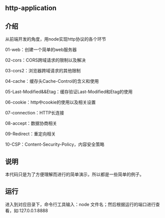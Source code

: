 ## http-application


## 介绍

从前端开发的角度，用node实现http协议的各个环节 
 
01-web：创建一个简单的web服务器  

02-cors：CORS跨域请求的限制以及解决  

03-cors2：浏览器跨域请求的其他限制  

04-cache：缓存头Cache-Control的含义和使用  

05-Last-Modified&&Etag：缓存验证Last-Modified和Etag的使用  

06-cookie：http中cookie的使用以及相关设置  

07-connection：HTTP长连接  

08-accept：数据协商相关  

09-Redirect：重定向相关  

10-CSP：Content-Security-Policy，内容安全策略

## 说明  

本代码只是为了方便理解而进行的简单演示，所以都是一些简单的例子。

## 运行 

进入到对应目录下，命令行工具输入：node 文件名；然后根据运行的端口进行查看，如:127.0.0.1:8888
